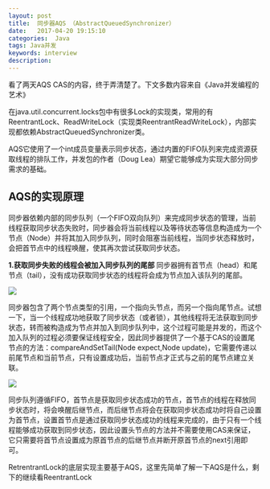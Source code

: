 ```yaml
---
layout: post
title:  同步器AQS （AbstractQueuedSynchronizer）
date:   2017-04-20 19:15:10
categories:  Java
tags: Java并发
keywords: interview
description: 
---
```

看了两天AQS CAS的内容，终于弄清楚了。下文多数内容来自《Java并发编程的艺术》

在java.util.concurrent.locks包中有很多Lock的实现类，常用的有ReentrantLock、ReadWriteLock（实现类ReentrantReadWriteLock），内部实现都依赖AbstractQueuedSynchronizer类。

AQS它使用了一个int成员变量表示同步状态，通过内置的FIFO队列来完成资源获取线程的排队工作，并发包的作者（Doug Lea）期望它能够成为实现大部分同步需求的基础。

## AQS的实现原理

同步器依赖内部的同步队列（一个FIFO双向队列）来完成同步状态的管理，当前线程获取同步状态失败时，同步器会将当前线程以及等待状态等信息构造成为一个节点（Node）并将其加入同步队列，同时会阻塞当前线程，当同步状态释放时，会把首节点中的线程唤醒，使其再次尝试获取同步状态。

**1.获取同步失败的线程会被加入同步队列的尾部** 
同步器拥有首节点（head）和尾节点（tail），没有成功获取同步状态的线程将会成为节点加入该队列的尾部。

![](http://p7lixluhf.bkt.clouddn.com/AQS1.png)

同步器包含了两个节点类型的引用，一个指向头节点，而另一个指向尾节点。试想一下，当一个线程成功地获取了同步状态（或者锁），其他线程将无法获取到同步状态，转而被构造成为节点并加入到同步队列中，这个过程可能是并发的，而这个加入队列的过程必须要保证线程安全，因此同步器提供了一个基于CAS的设置尾节点的方法：compareAndSetTail(Node expect,Node update)，它需要传递以前尾节点和当前节点，只有设置成功后，当前节点才正式与之前的尾节点建立关联。

![](http://p7lixluhf.bkt.clouddn.com/AQS2.png)

同步队列遵循FIFO，首节点是获取同步状态成功的节点，首节点的线程在释放同步状态时，将会唤醒后继节点，而后继节点将会在获取同步状态成功时将自己设置为首节点，设置首节点是通过获取同步状态成功的线程来完成的，由于只有一个线程能够成功获取到同步状态，因此设置头节点的方法并不需要使用CAS来保证，它只需要将首节点设置成为原首节点的后继节点并断开原首节点的next引用即可。

RetrentrantLock的底层实现主要基于AQS，这里先简单了解一下AQS是什么，剩下的继续看ReentrantLock
